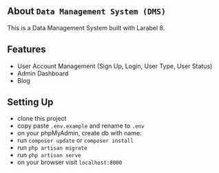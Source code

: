 ## About ```Data Management System (DMS)```

This is a Data Management System built with Larabel 8.

## Features
- User Account Management (Sign Up, Login, User Type, User Status)
- Admin Dashboard
- Blog
## Setting Up

 - clone this project
 - copy paste ```.env.example``` and rename to ```.env```
 - on your phpMyAdmin, create db with name: 
 - run ```composer update``` or ```composer install```
 - run ```php artisan migrate```
 - run ```php artisan serve```
 - on your browser visit ```localhost:8000```



